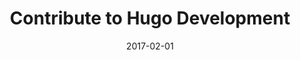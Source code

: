 ---
title: Contribute to Hugo Development
linktitle:
description: Contribute to Hugo development and documentation.
date: 2017-02-01
publishdate: 2017-02-01
lastmod: 2017-02-01
tags: [contribute,tutorials]
author:
authorprofileurl:
weight:
draft: false
slug:
aliases:
notes:
---